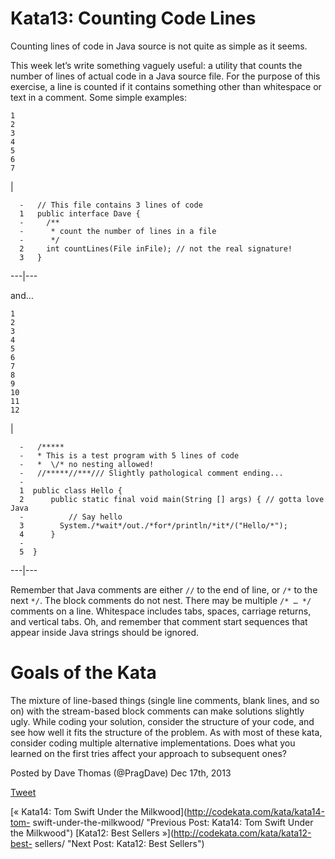 # Kata13: Counting Code Lines

Counting lines of code in Java source is not quite as simple as it seems.

This week let’s write something vaguely useful: a utility that counts the
number of lines of actual code in a Java source file. For the purpose of this
exercise, a line is counted if it contains something other than whitespace or
text in a comment. Some simple examples:

    
    
    1
    2
    3
    4
    5
    6
    7
    

|

    
    
      -   // This file contains 3 lines of code
      1   public interface Dave {
      -     /**
      -      * count the number of lines in a file
      -      */
      2     int countLines(File inFile); // not the real signature!
      3   }
      
  
---|---  
  
and…

    
    
    1
    2
    3
    4
    5
    6
    7
    8
    9
    10
    11
    12
    

|

    
    
      -   /*****
      -   * This is a test program with 5 lines of code
      -   *  \/* no nesting allowed!
      -   //*****//***/// Slightly pathological comment ending...
      -
      1  public class Hello {
      2      public static final void main(String [] args) { // gotta love Java
      -          // Say hello
      3        System./*wait*/out./*for*/println/*it*/("Hello/*");
      4      }
      -
      5  }
      
  
---|---  
  
Remember that Java comments are either `//` to the end of line, or `/*` to the
next `*/`. The block comments do not nest. There may be multiple `/* … */`
comments on a line. Whitespace includes tabs, spaces, carriage returns, and
vertical tabs. Oh, and remember that comment start sequences that appear
inside Java strings should be ignored.

# Goals of the Kata

The mixture of line-based things (single line comments, blank lines, and so
on) with the stream-based block comments can make solutions slightly ugly.
While coding your solution, consider the structure of your code, and see how
well it fits the structure of the problem. As with most of these kata,
consider coding multiple alternative implementations. Does what you learned on
the first tries affect your approach to subsequent ones?

Posted by Dave Thomas (@PragDave) Dec 17th, 2013

[Tweet](http://codekata.com//twitter.com/share)

[« Kata14: Tom Swift Under the Milkwood](http://codekata.com/kata/kata14-tom-
swift-under-the-milkwood/ "Previous Post: Kata14: Tom Swift Under the
Milkwood") [Kata12: Best Sellers »](http://codekata.com/kata/kata12-best-
sellers/ "Next Post: Kata12: Best Sellers")

